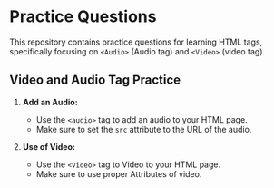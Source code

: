 # Practice Questions

This repository contains practice questions for learning HTML tags, specifically focusing on `<Audio>` (Audio tag) and `<Video>` (video tag).

## Video and Audio Tag Practice

1. **Add an Audio:**
   - Use the `<audio>` tag to add an audio to your HTML page.
   - Make sure to set the `src` attribute to the URL of the audio.

   
2. **Use of Video:**
   - Use the `<video>` tag to Video to your HTML page.
   - Make sure to use proper Attributes of video.
